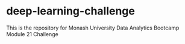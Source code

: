 # deep-learning-challenge
This is the repository for Monash University Data Analytics Bootcamp Module 21 Challenge
